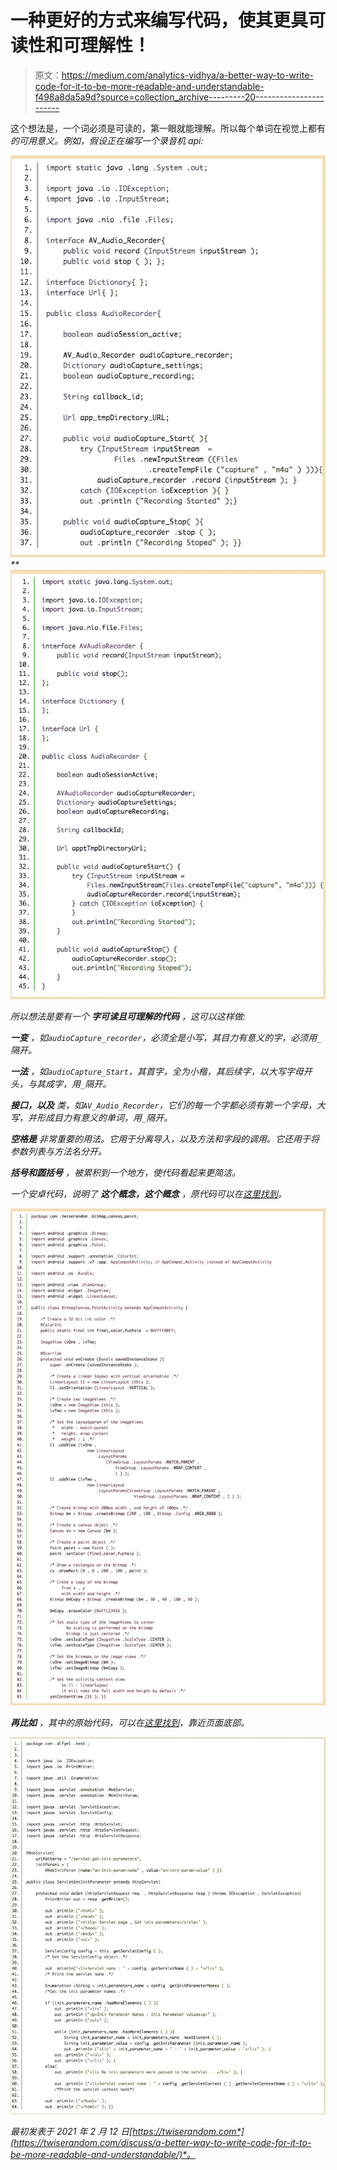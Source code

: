 # 一种更好的方式来编写代码，使其更具可读性和可理解性！

> 原文：<https://medium.com/analytics-vidhya/a-better-way-to-write-code-for-it-to-be-more-readable-and-understandable-f498a8da5a9d?source=collection_archive---------20----------------------->

这个想法是，一个词必须是可读的，第一眼就能理解。所以每个单词在视觉上都有*的可用意义。例如，假设正在编写一个录音机 api:*

*![](img/3a00d60e81c5e6939bdd4874faf48964.png)**![](img/74e000ca7bbf9cec454bfd834da42a0c.png)*

*所以想法是要有一个 ***字可读且可理解的代码*** ，这可以这样做:*

****一变*** ，如`audioCapture_recorder`，必须全是小写，其目力有意义的字，必须用`_`隔开。*

****一法*** ，如`audioCapture_Start`，其首字，全为小楷，其后续字，以大写字母开头，与其成字，用`_`隔开。*

****接口，以及*** 类，如`AV_Audio_Recorder`，它们的每一个字都必须有第一个字母，大写，并形成目力有意义的单词，用`_`隔开。*

****空格是*** 非常重要的用法。它用于分离导入，以及方法和字段的调用。它还用于将参数列表与方法名分开。*

****括号和圆括号*** ，被累积到一个地方，使代码看起来更简洁。*

*一个安卓代码，说明了 ***这个概念，这个概念*** ，原代码可以在[这里找到](https://twiserandom.com/android/graphics/what-is-a-bitmap-in-android/#BitmapcreateBitmapBitmap_src)。*

*![](img/b20d320bb9beab460a1d16ed839832cd.png)*

****再比如*** ，其中的原始代码，可以在[这里找到](https://difyel.com/javaee/servletconfig-and-the-config-implicit-object-a-tutorial/)，靠近页面底部。*

*![](img/8c0e2d73bcfa6c34303f6967d856086a.png)*

**最初发表于 2021 年 2 月 12 日*[*https://twiserandom.com*](https://twiserandom.com/discuss/a-better-way-to-write-code-for-it-to-be-more-readable-and-understandable/)*。**